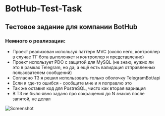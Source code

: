 # BotHub-Test-Task

## Тестовое задание для компании BotHub

### Немного о реализации: 
- Проект реализован используя паттерн MVC (около него, контроллер в случае ТГ бота выполоняет и контроллер и представление)
- Проект использует PDO с защитой для MySQL (не знаю, нужно ли это в рамках Telegram, но да, а ещё есть валидация отправленных пользователем сообщений)
- Согласно ТЗ я решил использовать только оболочку TelegramBot/api
- Если я где-то ошибся - сообщите мне и я поправлю это
- Так же оставил код для PostreSQL, чисто как вторая вариация
- В ТЗ не было явно задано про сокращения до N знаков после запятой, не делал

![Screenshot](https://i.imgur.com/cnMUZ9a.png)
